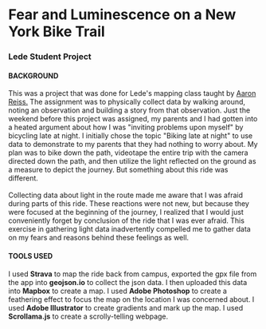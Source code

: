 # Fear and Luminescence on a New York Bike Trail
### Lede Student Project  

#### BACKGROUND
This was a project that was done for Lede's mapping class taught by <a href = "https://www.aaronreiss.com/">Aaron Reiss.</a>
The assignment was to physically collect data by walking around, noting an observation and building a story from that observation. Just the weekend before this project was assigned, my parents and I had gotten into a heated argument about how I was "inviting problems upon myself" by bicycling late at night. I initially chose the topic "Biking late at night" to use data to demonstrate to my parents that they had nothing to worry about. My plan was to bike down the path, videotape the entire trip with the camera directed down the path, and then utilize the light reflected on the ground as a measure to depict the journey. But something about this ride was different.  <br/><br/>
Collecting data about light in the route made me aware that I was afraid during parts of this ride. These reactions were not new, but because they were focused at the beginning of the journey, I realized that I would just conveniently forget by conclusion of the ride that I was ever afraid. This exercise in gathering light data inadvertently compelled me to gather data on my fears and reasons behind these feelings as well.

#### TOOLS USED
I used <b>Strava</b> to map the ride back from campus, exported the gpx file from the app into <b>geojson.io</b> to collect the json data. I then uploaded this data into <b>Mapbox</b> to create a map. I used <b>Adobe Photoshop</b> to create a feathering effect to focus the map on the location I was concerned about. I used <b>Adobe Illustrator</b> to create gradients and mark up the map. I used <b>Scrollama.js</b> to create a scrolly-telling webpage. 

